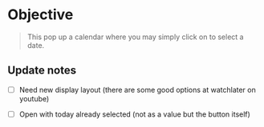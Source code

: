# Objective

> This pop up a calendar where you may simply click on to select a date.

## Update notes

* [ ] Need new display layout (there are some good options at watchlater on youtube)
* [ ] Open with today already selected (not as a value but the button itself)


